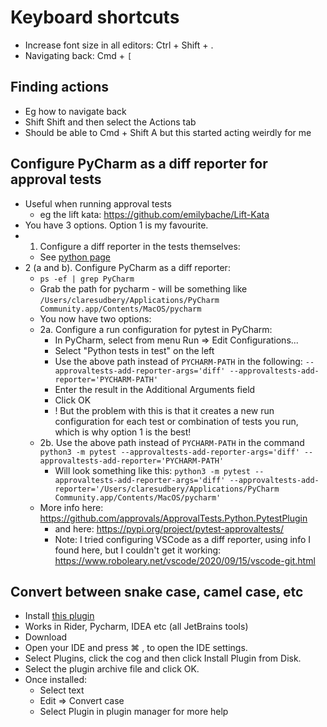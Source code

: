 # Keyboard shortcuts

- Increase font size in all editors: Ctrl + Shift + .
- Navigating back: Cmd + `[`

## Finding actions

- Eg how to navigate back
- Shift Shift and then select the Actions tab
- Should be able to Cmd + Shift A but this started acting weirdly for me

## Configure PyCharm as a diff reporter for approval tests

- Useful when running approval tests
    - eg the lift kata: https://github.com/emilybache/Lift-Kata
- You have 3 options. Option 1 is my favourite.
- 1. Configure a diff reporter in the tests themselves:
    - See [python page](/pages/coding/lang/oo/python.md#configuring-a-diff-reporter-for-python-approval-tests)
- 2 (a and b). Configure PyCharm as a diff reporter:
    - `ps -ef | grep PyCharm`
    - Grab the path for pycharm - will be something like `/Users/claresudbery/Applications/PyCharm Community.app/Contents/MacOS/pycharm`
    - You now have two options:
    - 2a. Configure a run configuration for pytest in PyCharm:   
        - In PyCharm, select from menu Run => Edit Configurations...
        - Select "Python tests in test" on the left 
        - Use the above path instead of `PYCHARM-PATH` in the following: `--approvaltests-add-reporter-args='diff' --approvaltests-add-reporter='PYCHARM-PATH'`
        - Enter the result in the Additional Arguments field
        - Click OK
        - ! But the problem with this is that it creates a new run configuration for each test or combination of tests you run, which is why option 1 is the best!
    - 2b. Use the above path instead of `PYCHARM-PATH` in the command `python3 -m pytest --approvaltests-add-reporter-args='diff' --approvaltests-add-reporter='PYCHARM-PATH'`
        - Will look something like this: `python3 -m pytest --approvaltests-add-reporter-args='diff' --approvaltests-add-reporter='/Users/claresudbery/Applications/PyCharm Community.app/Contents/MacOS/pycharm'`
    - More info here: https://github.com/approvals/ApprovalTests.Python.PytestPlugin
        - and here: https://pypi.org/project/pytest-approvaltests/
        - Note: I tried configuring VSCode as a diff reporter, using info I found here, but I couldn't get it working: https://www.roboleary.net/vscode/2020/09/15/vscode-git.html

## Convert between snake case, camel case, etc

- Install [this plugin](https://plugins.jetbrains.com/plugin/10985-case-conversion)
- Works in Rider, Pycharm, IDEA etc (all JetBrains tools)
- Download
- Open your IDE and press ⌘ , to open the IDE settings.
- Select Plugins, click the cog and then click Install Plugin from Disk.
- Select the plugin archive file and click OK.
- Once installed:
    - Select text
    - Edit => Convert case
    - Select Plugin in plugin manager for more help
